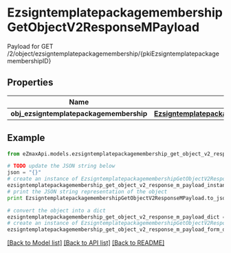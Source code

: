 # EzsigntemplatepackagemembershipGetObjectV2ResponseMPayload

Payload for GET /2/object/ezsigntemplatepackagemembership/{pkiEzsigntemplatepackagemembershipID}

## Properties

Name | Type | Description | Notes
------------ | ------------- | ------------- | -------------
**obj_ezsigntemplatepackagemembership** | [**EzsigntemplatepackagemembershipResponseCompound**](EzsigntemplatepackagemembershipResponseCompound.md) |  | 

## Example

```python
from eZmaxApi.models.ezsigntemplatepackagemembership_get_object_v2_response_m_payload import EzsigntemplatepackagemembershipGetObjectV2ResponseMPayload

# TODO update the JSON string below
json = "{}"
# create an instance of EzsigntemplatepackagemembershipGetObjectV2ResponseMPayload from a JSON string
ezsigntemplatepackagemembership_get_object_v2_response_m_payload_instance = EzsigntemplatepackagemembershipGetObjectV2ResponseMPayload.from_json(json)
# print the JSON string representation of the object
print EzsigntemplatepackagemembershipGetObjectV2ResponseMPayload.to_json()

# convert the object into a dict
ezsigntemplatepackagemembership_get_object_v2_response_m_payload_dict = ezsigntemplatepackagemembership_get_object_v2_response_m_payload_instance.to_dict()
# create an instance of EzsigntemplatepackagemembershipGetObjectV2ResponseMPayload from a dict
ezsigntemplatepackagemembership_get_object_v2_response_m_payload_form_dict = ezsigntemplatepackagemembership_get_object_v2_response_m_payload.from_dict(ezsigntemplatepackagemembership_get_object_v2_response_m_payload_dict)
```
[[Back to Model list]](../README.md#documentation-for-models) [[Back to API list]](../README.md#documentation-for-api-endpoints) [[Back to README]](../README.md)


